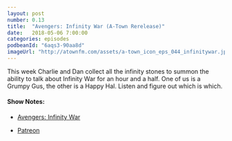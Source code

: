 ```yaml
---
layout: post
number: 0.13
title:  "Avengers: Infinity War (A-Town Rerelease)"
date:   2018-05-06 7:00:00
categories: episodes
podbeanId: "6aqs3-90aa8d"
imageUrl: "http://atownfm.com/assets/a-town_icon_eps_044_infinitywar.jpg"
---
```


This week Charlie and Dan collect all the infinity stones to summon the ability to talk about Infinity War for an hour and a half. One of us is a Grumpy Gus, the other is a Happy Hal. Listen and figure out which is which.

#### Show Notes:
- [Avengers: Infinity War](https://www.imdb.com/title/tt4154756/)

- [Patreon](https://www.patreon.com/atownfm)